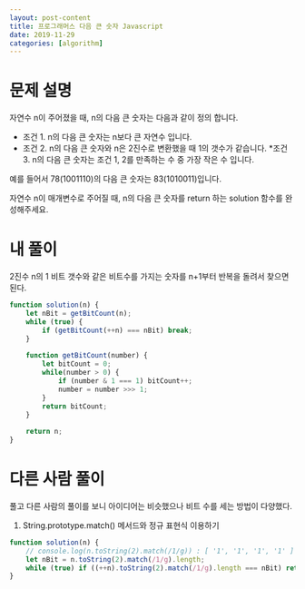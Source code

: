 ```yaml
---
layout: post-content
title: 프로그래머스 다음 큰 숫자 Javascript
date: 2019-11-29
categories: [algorithm]
---
```


# 문제 설명

자연수 n이 주어졌을 때, n의 다음 큰 숫자는 다음과 같이 정의 합니다.

* 조건 1. n의 다음 큰 숫자는 n보다 큰 자연수 입니다.
* 조건 2. n의 다음 큰 숫자와 n은 2진수로 변환했을 때 1의 갯수가 같습니다.
*조건 3. n의 다음 큰 숫자는 조건 1, 2를 만족하는 수 중 가장 작은 수 입니다.

예를 들어서 78(1001110)의 다음 큰 숫자는 83(1010011)입니다.

자연수 n이 매개변수로 주어질 때, n의 다음 큰 숫자를 return 하는 solution 함수를 완성해주세요.

# 내 풀이

2진수 n의 1 비트 갯수와 같은 비트수를 가지는 숫자를 n+1부터 반복을 돌려서 찾으면 된다.

```javascript
function solution(n) {
    let nBit = getBitCount(n);
    while (true) {
        if (getBitCount(++n) === nBit) break;
    }    
    
    function getBitCount(number) {
        let bitCount = 0;
        while(number > 0) {
            if (number & 1 === 1) bitCount++;
            number = number >>> 1;
        }
        return bitCount;
    }
    
    return n;
}
```

# 다른 사람 풀이

풀고 다른 사람의 풀이를 보니 아이디어는 비슷했으나 비트 수를 세는 방법이 다양했다.

1. String.prototype.match() 메서드와 정규 표현식 이용하기

```javascript
function solution(n) {
    // console.log(n.toString(2).match(/1/g)) : [ '1', '1', '1', '1' ] 배열 형태로 반환    
    let nBit = n.toString(2).match(/1/g).length;    
    while (true) if ((++n).toString(2).match(/1/g).length === nBit) return n;
}
```